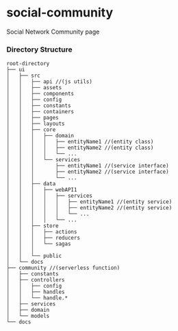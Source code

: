 # social-community
Social Network Community page


### Directory Structure 
    root-directory
    ├── ui
    │   ├── src
    │   │   ├── api //(js utils)
    │   │   ├── assets
    │   │   ├── components
    │   │   ├── config
    │   │   ├── constants
    │   │   ├── containers
    │   │   ├── pages
    │   │   ├── layouts
    │   │   ├── core
    │   │   │   ├── domain
    │   │   │   │   ├── entityName1 //(entity class)
    │   │   │   │   ├── entityName2 //(entity class)
    │   │   │   │   └── ...
    │   │   │   └── services
    │   │   │       ├── entityName1 //(service interface)
    │   │   │       ├── entityName2 //(service interface)
    │   │   │       └── ...
    │   │   ├── data
    │   │   │   ├── webAPI1
    │   │   │   │   ├── services
    │   │   │   │   │   ├── entityName1 //(entity service)
    │   │   │   │   │   ├── entityName2 //(entity service)
    │   │   │   │   │   └── ...
    │   │   │   │   └── ...
    │   │   ├── store
    │   │   │   ├── actions
    │   │   │   ├── reducers
    │   │   │   └── sagas
    │   │   │ 
    │   │   └── public
    │   └── docs     
    ├── community //(serverless function)
    │   ├── constants
    │   ├── controllers
    │   │   ├── config
    │   │   ├── handles
    │   │   └── handle.*
    │   ├── services
    │   ├── domain
    │   └── models
    └── docs
